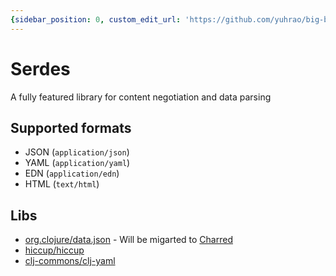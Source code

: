 ```yaml
---
{sidebar_position: 0, custom_edit_url: 'https://github.com/yuhrao/big-bang/tree/main/README.md'}
---
```


# Serdes

A fully featured library for content negotiation and data parsing

## Supported formats
- JSON (`application/json`)
- YAML (`application/yaml`)
- EDN (`application/edn`)
- HTML (`text/html`)

## Libs

- [org.clojure/data.json](https://github.com/clojure/data.json) - Will be migarted to [Charred](https://github.com/cnuernber/charred)
- [hiccup/hiccup](https://github.com/weavejester/hiccup)
- [clj-commons/clj-yaml](https://github.com/clj-commons/clj-yaml)

